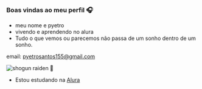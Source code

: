 ### Boas vindas ao meu perfil 🎧
- meu nome e pyetro
- vivendo e aprendendo no alura
- Tudo o que vemos ou parecemos
não passa de um sonho dentro de um sonho.

email: pyetrosantos155@gmail.com

![shogun raiden 🥔](https://media.tenor.com/pVHUY9-H0VEAAAAM/genshin-impact.gif)
- Estou estudando na [Alura](https://cursos.alura.com.br/user/00001119423168SP)
